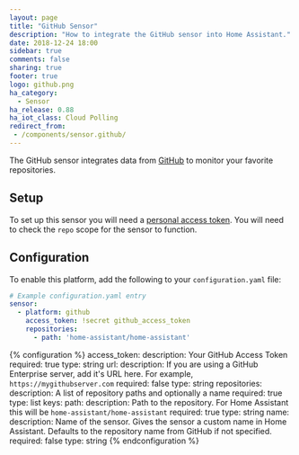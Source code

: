 ```yaml
---
layout: page
title: "GitHub Sensor"
description: "How to integrate the GitHub sensor into Home Assistant."
date: 2018-12-24 18:00
sidebar: true
comments: false
sharing: true
footer: true
logo: github.png
ha_category:
  - Sensor
ha_release: 0.88
ha_iot_class: Cloud Polling
redirect_from:
 - /components/sensor.github/
---
```


The GitHub sensor integrates data from [GitHub](https://github.com/) to monitor your favorite repositories.

## Setup

To set up this sensor you will need a [personal access token](https://github.com/settings/tokens). You will need to check the `repo` scope for the sensor to function.

## Configuration

To enable this platform, add the following to your `configuration.yaml` file:

```yaml
# Example configuration.yaml entry
sensor:
  - platform: github
    access_token: !secret github_access_token
    repositories:
      - path: 'home-assistant/home-assistant'
```

{% configuration %}
access_token:
  description: Your GitHub Access Token
  required: true
  type: string
url:
  description: If you are using a GitHub Enterprise server, add it's URL here. For example, `https://mygithubserver.com`
  required: false
  type: string
repositories:
  description: A list of repository paths and optionally a name
  required: true
  type: list
  keys:
    path:
      description: Path to the repository. For Home Assistant this will be `home-assistant/home-assistant`
      required: true
      type: string
    name:
      description: Name of the sensor. Gives the sensor a custom name in Home Assistant. Defaults to the repository name from GitHub if not specified.
      required: false
      type: string
{% endconfiguration %}
